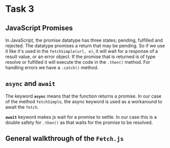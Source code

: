 # Task 3

## JavaScript Promises

In JavaScript, the promise datatype has three states; pending, fulfilled and rejected. The datatype promises a return that may be pending. So if we use it like it's used in the `fetchSimple(url, e)`, it will wait for a response of a result value, or an error object. If the promise that is returned is of type resolve or fulfilled it will execute the code in the `.then()` method. For handling errors we have a `.catch()` method.

## `async` and `await`

The keyword **`async`** means that the function returns a promise. In our case of the method `fetchSimple`, the async keyword is used as a workaround to await the `fetch`.

**`await`** keyword makes js wait for a promise to settle. In our case this is a double safety for `.then()` as that waits for the promise to be resolved.

## General walkthrough of the `Fetch.js`

